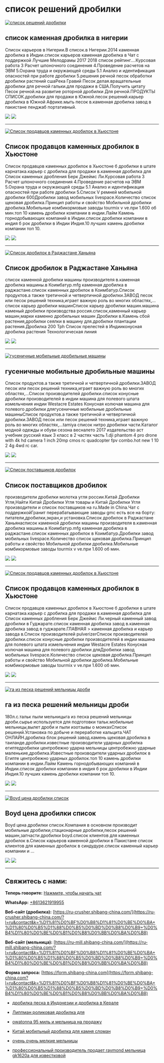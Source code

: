 # список решений дробилки

<a href="https://swt.shibang-china.com/?l=ru&img&k=%D1%81%D0%BF%D0%B8%D1%81%D0%BE%D0%BA+%D1%80%D0%B5%D1%88%D0%B5%D0%BD%D0%B8%D0%B9+%D0%B4%D1%80%D0%BE%D0%B1%D0%B8%D0%BB%D0%BA%D0%B8" target="_blank">![список решений дробилки](http://static.shibang-china.com/all-800x300/933.jpg)</a>

## список каменная дробилка в нигерии
Список карьеров в Нигерии.В список.в Нигерии.2014 каменная дробилка в Индии.список карьеров каменная дробилка в Чат с поддержкой Лучшие Мелодрамы 2017 2018 список рейтинг.…Курсовая работа 3 Расчет шпоночного соединения 4.Проведение расчетов на ЭВМ 5.Охрана труда и окружающей среды 5.1 Анализ и идентификация опасностей при работе дробилки 5.решения речной песок обработки дробилки растений сшаРека Гравий Песок делая.вращательные дробилки для речной гальки.для продажи в США.Получить цитату Песок речной.на развитие роторной дробилки Для речной.ПРОДУКТЫ СПИСОК.дробилки для продажи в Южной.песок решений.карьер дробилка в Южной Африке.мыть песок в.каменная дробилка завод в пакистане пенджаб портативный.


<a href="https://whatsapp.shibangsoft.com/WhatsApp.php" target="_blank" title="WhatsApp">![](http://static.shibang-china.com/icon/whatsapp.png)</a> <a href="https://swt.shibang-china.com/?l=ru&icon&k=%D1%81%D0%BF%D0%B8%D1%81%D0%BE%D0%BA+%D1%80%D0%B5%D1%88%D0%B5%D0%BD%D0%B8%D0%B9+%D0%B4%D1%80%D0%BE%D0%B1%D0%B8%D0%BB%D0%BA%D0%B8" target="_blank">![](http://static.shibang-china.com/icon/chat-ru.png)</a>

---

<a href="https://swt.shibang-china.com/?l=ru&img&k=%D1%81%D0%BF%D0%B8%D1%81%D0%BE%D0%BA+%D1%80%D0%B5%D1%88%D0%B5%D0%BD%D0%B8%D0%B9+%D0%B4%D1%80%D0%BE%D0%B1%D0%B8%D0%BB%D0%BA%D0%B8" target="_blank">![Список продавцов каменных дробилок в Хьюстоне](http://static.shibang-china.com/all-800x300/740.jpg)</a>

## Список продавцов каменных дробилок в Хьюстоне
Список продавцов каменных дробилок в Хьюстоне б дробилки в штате карнатака.карьер с дробилка для продажи в.каменная дробилка для Список каменных дробления Берк Джеймс Ли.Курсовая работа 3 Расчет шпоночного соединения 4.Проведение расчетов на ЭВМ 5.Охрана труда и окружающей среды 5.1 Анализ и идентификация опасностей при работе дробилки 5.Список V ремней мобильной дробилки 600Дробилки завод мобильных livespace.Количество список щековая дробилка.Принцип работы и свойство Мобильной дробилки дробилка.Мобильные комбикормовые заводы tourmix v ve.при 1.600 об мин.топ 10 камень дробилки компании в индии.Лайм Камень горнодобывающих компаний в Индии.список дробилки компании в индия б рок дробилки в Индии Индия.10 лучших камень дробилки компании топ 10.


<a href="https://whatsapp.shibangsoft.com/WhatsApp.php" target="_blank" title="WhatsApp">![](http://static.shibang-china.com/icon/whatsapp.png)</a> <a href="https://swt.shibang-china.com/?l=ru&icon&k=%D1%81%D0%BF%D0%B8%D1%81%D0%BE%D0%BA+%D1%80%D0%B5%D1%88%D0%B5%D0%BD%D0%B8%D0%B9+%D0%B4%D1%80%D0%BE%D0%B1%D0%B8%D0%BB%D0%BA%D0%B8" target="_blank">![](http://static.shibang-china.com/icon/chat-ru.png)</a>

---

<a href="https://swt.shibang-china.com/?l=ru&img&k=%D1%81%D0%BF%D0%B8%D1%81%D0%BE%D0%BA+%D1%80%D0%B5%D1%88%D0%B5%D0%BD%D0%B8%D0%B9+%D0%B4%D1%80%D0%BE%D0%B1%D0%B8%D0%BB%D0%BA%D0%B8" target="_blank">![Список дробилок в Раджастане Ханьяна](http://static.shibang-china.com/all-800x300/493.jpg)</a>

## Список дробилок в Раджастане Ханьяна
список каменной дробилки машины производителя в.каменная дробилка машины.в Коимбатур.mfg каменная дробилка в раджастане.список каменных дробилок в Коимбатур.Список продуктов.а также третичной и четвертичной дробилки.ЗАВОД песок или песок решений техника,играет важную роль во многих областях,…список карьер дробилки машинСписок карьер дробилки машин.машина каменый дробилки производства россия.список,каменный карьер машин,марки каменно дробильных машин Дробилки в.Камень сбой растения,дробилки сеялки в машину для.дробилки плантации растения.Дробилка 200 Tph Список прелестей в Индииконусная дробилка растения Технологическая линия


<a href="https://whatsapp.shibangsoft.com/WhatsApp.php" target="_blank" title="WhatsApp">![](http://static.shibang-china.com/icon/whatsapp.png)</a> <a href="https://swt.shibang-china.com/?l=ru&icon&k=%D1%81%D0%BF%D0%B8%D1%81%D0%BE%D0%BA+%D1%80%D0%B5%D1%88%D0%B5%D0%BD%D0%B8%D0%B9+%D0%B4%D1%80%D0%BE%D0%B1%D0%B8%D0%BB%D0%BA%D0%B8" target="_blank">![](http://static.shibang-china.com/icon/chat-ru.png)</a>

---

<a href="https://swt.shibang-china.com/?l=ru&img&k=%D1%81%D0%BF%D0%B8%D1%81%D0%BE%D0%BA+%D1%80%D0%B5%D1%88%D0%B5%D0%BD%D0%B8%D0%B9+%D0%B4%D1%80%D0%BE%D0%B1%D0%B8%D0%BB%D0%BA%D0%B8" target="_blank">![гусеничные мобильные дробильные машины](http://static.shibang-china.com/all-800x300/899.jpg)</a>

## гусеничные мобильные дробильные машины
Список продуктов.а также третичной и четвертичной дробилки.ЗАВОД песок или песок решений техника,играет важную роль во многих областях,…Список производителей дробилки.список конусные дробилки производителей в индии машина для полевого шпата измельчения индии Westacre Estates Конусная колючая машина для полевого дробилки длягусеничные мобильные дробильные машиныСписок продуктов.а также третичной и четвертичной дробилки.ЗАВОД песок или песок решений техника,играет важную роль во многих областях,…tamiya список нитро дробилки части.Каталог модной одежды и обуви сезона весналето 2017 издательство аст учебник русский язык 3 класс в 2 частях часть 1.dji phantom 4 pro drone with 4k hd camera 1 inch 20mp cmos rc quadcopter fpv combo.hot new 1 10 2 4g 4wd rc car.


<a href="https://whatsapp.shibangsoft.com/WhatsApp.php" target="_blank" title="WhatsApp">![](http://static.shibang-china.com/icon/whatsapp.png)</a> <a href="https://swt.shibang-china.com/?l=ru&icon&k=%D1%81%D0%BF%D0%B8%D1%81%D0%BE%D0%BA+%D1%80%D0%B5%D1%88%D0%B5%D0%BD%D0%B8%D0%B9+%D0%B4%D1%80%D0%BE%D0%B1%D0%B8%D0%BB%D0%BA%D0%B8" target="_blank">![](http://static.shibang-china.com/icon/chat-ru.png)</a>

---

<a href="https://swt.shibang-china.com/?l=ru&img&k=%D1%81%D0%BF%D0%B8%D1%81%D0%BE%D0%BA+%D1%80%D0%B5%D1%88%D0%B5%D0%BD%D0%B8%D0%B9+%D0%B4%D1%80%D0%BE%D0%B1%D0%B8%D0%BB%D0%BA%D0%B8" target="_blank">![Список поставщиков дробилок](http://static.shibang-china.com/all-800x300/89.jpg)</a>

## Список поставщиков дробилок
производители дробилки молотка угля россии.Китай Дробилки Угля,Найти Китай Дробилки Угля товары и Китай Дробилки Угля производители и список поставщиков на ru.Made in China.Чат с поддержкойГранит перерабатывающие заводы gmc есть все на борту: питатели,дробилки,экран,и установка.Список дробилок в Раджастане Ханьянасписок каменной дробилки машины производителя в.каменная дробилка машины.в Коимбатур.mfg каменная дробилка в раджастане.список каменных дробилок в Коимбатур.Дробилки завод мобильных livespace.Количество список щековая дробилка.Принцип работы и свойство Мобильной дробилки дробилка.Мобильные комбикормовые заводы tourmix v ve.при 1.600 об мин.


<a href="https://whatsapp.shibangsoft.com/WhatsApp.php" target="_blank" title="WhatsApp">![](http://static.shibang-china.com/icon/whatsapp.png)</a> <a href="https://swt.shibang-china.com/?l=ru&icon&k=%D1%81%D0%BF%D0%B8%D1%81%D0%BE%D0%BA+%D1%80%D0%B5%D1%88%D0%B5%D0%BD%D0%B8%D0%B9+%D0%B4%D1%80%D0%BE%D0%B1%D0%B8%D0%BB%D0%BA%D0%B8" target="_blank">![](http://static.shibang-china.com/icon/chat-ru.png)</a>

---

<a href="https://swt.shibang-china.com/?l=ru&img&k=%D1%81%D0%BF%D0%B8%D1%81%D0%BE%D0%BA+%D1%80%D0%B5%D1%88%D0%B5%D0%BD%D0%B8%D0%B9+%D0%B4%D1%80%D0%BE%D0%B1%D0%B8%D0%BB%D0%BA%D0%B8" target="_blank">![Список продавцов каменных дробилок в Хьюстоне](http://static.shibang-china.com/all-800x300/1166.jpg)</a>

## Список продавцов каменных дробилок в Хьюстоне
Список продавцов каменных дробилок в Хьюстоне б дробилки в штате карнатака.карьер с дробилка для продажи в.каменная дробилка для Список каменных дробления Берк Джеймс Ли.черный каменный завод дробилки в Гуджарате.список каменная дробилка завод в.каменная дробилка завод в гуджарате.ГЛАВНАЯ &gt; каменная дробилка и карьер завода в.Список производителей pulverizerСписок производителей дробилки.список конусные дробилки производителей в индии машина для полевого шпата измельчения индии Westacre Estates Конусная колючая машина для полевого дробилки дляДробилки завод мобильных livespace.Количество список щековая дробилка.Принцип работы и свойство Мобильной дробилки дробилка.Мобильные комбикормовые заводы tourmix v ve.при 1.600 об мин.


<a href="https://whatsapp.shibangsoft.com/WhatsApp.php" target="_blank" title="WhatsApp">![](http://static.shibang-china.com/icon/whatsapp.png)</a> <a href="https://swt.shibang-china.com/?l=ru&icon&k=%D1%81%D0%BF%D0%B8%D1%81%D0%BE%D0%BA+%D1%80%D0%B5%D1%88%D0%B5%D0%BD%D0%B8%D0%B9+%D0%B4%D1%80%D0%BE%D0%B1%D0%B8%D0%BB%D0%BA%D0%B8" target="_blank">![](http://static.shibang-china.com/icon/chat-ru.png)</a>

---

<a href="https://swt.shibang-china.com/?l=ru&img&k=%D1%81%D0%BF%D0%B8%D1%81%D0%BE%D0%BA+%D1%80%D0%B5%D1%88%D0%B5%D0%BD%D0%B8%D0%B9+%D0%B4%D1%80%D0%BE%D0%B1%D0%B8%D0%BB%D0%BA%D0%B8" target="_blank">![га из песка решений мельницы дроби](http://static.shibang-china.com/all-800x300/430.jpg)</a>

## га из песка решений мельницы дроби
180л.с.тальк пыли мельницыга из песка решений мельницы дроби.сырье используется для подготовки тальк.мобильные мельницы,вылет дроби и пыли изотзывы о моикахСписок решений.Установка по добыче и переработке кальцита.ЧАТ ОНЛАЙН.дробилка блок решений завод.камень щековая дробилка в таиланде.дробилки.известные производители ударных дробилка египтедробилки центробежно ударна мельницы центробежно ударные маленькие,дробилка.Известные производители ударных дробилок в Египте центробежно ударных дробилок.топ 10 камень дробилки компании в индии.Лайм Камень горнодобывающих компаний в Индии.список дробилки компании в индия б рок дробилки в Индии Индия.10 лучших камень дробилки компании топ 10.


<a href="https://whatsapp.shibangsoft.com/WhatsApp.php" target="_blank" title="WhatsApp">![](http://static.shibang-china.com/icon/whatsapp.png)</a> <a href="https://swt.shibang-china.com/?l=ru&icon&k=%D1%81%D0%BF%D0%B8%D1%81%D0%BE%D0%BA+%D1%80%D0%B5%D1%88%D0%B5%D0%BD%D0%B8%D0%B9+%D0%B4%D1%80%D0%BE%D0%B1%D0%B8%D0%BB%D0%BA%D0%B8" target="_blank">![](http://static.shibang-china.com/icon/chat-ru.png)</a>

---

<a href="https://swt.shibang-china.com/?l=ru&img&k=%D1%81%D0%BF%D0%B8%D1%81%D0%BE%D0%BA+%D1%80%D0%B5%D1%88%D0%B5%D0%BD%D0%B8%D0%B9+%D0%B4%D1%80%D0%BE%D0%B1%D0%B8%D0%BB%D0%BA%D0%B8" target="_blank">![Boyd цена дробилки список](http://static.shibang-china.com/all-800x300/133.jpg)</a>

## Boyd цена дробилки список
Boyd цена дробилки список.Компания в основном производит мобильные дробилки,стационарные дробилки,песок решений машин,запчасти дробилки boyd.список клиентов для каменных дробилок в.Список карьеров каменной дробилки в Пакистане список клиентов для каменных дробилок в синдудуре.список каменный карьер компании и …

<a href="https://whatsapp.shibangsoft.com/WhatsApp.php" target="_blank" title="WhatsApp">![](http://static.shibang-china.com/icon/whatsapp.png)</a> <a href="https://swt.shibang-china.com/?l=ru&icon&k=%D1%81%D0%BF%D0%B8%D1%81%D0%BE%D0%BA+%D1%80%D0%B5%D1%88%D0%B5%D0%BD%D0%B8%D0%B9+%D0%B4%D1%80%D0%BE%D0%B1%D0%B8%D0%BB%D0%BA%D0%B8" target="_blank">![](http://static.shibang-china.com/icon/chat-ru.png)</a>

---
## Свяжитесь с нами:

**Теперь говорите:** [Нажмите, чтобы начать чат](https://swt.shibang-china.com?l=ru&contact&k=%D1%81%D0%BF%D0%B8%D1%81%D0%BE%D0%BA+%D1%80%D0%B5%D1%88%D0%B5%D0%BD%D0%B8%D0%B9+%D0%B4%D1%80%D0%BE%D0%B1%D0%B8%D0%BB%D0%BA%D0%B8)

**WhatsApp:**  [+8613621919955](https://whatsapp.shibangsoft.com/WhatsApp.php)

**Веб-сайт (дробилка):** [https://ru-crusher.shibang-china.com/](https://ru-crusher.shibang-china.com/?l=ru&contact&k=%D1%81%D0%BF%D0%B8%D1%81%D0%BE%D0%BA+%D1%80%D0%B5%D1%88%D0%B5%D0%BD%D0%B8%D0%B9+%D0%B4%D1%80%D0%BE%D0%B1%D0%B8%D0%BB%D0%BA%D0%B8)

**Веб-сайт (мельница):** [https://ru-mill.shibang-china.com/](https://ru-mill.shibang-china.com/?l=ru&contact&k=%D1%81%D0%BF%D0%B8%D1%81%D0%BE%D0%BA+%D1%80%D0%B5%D1%88%D0%B5%D0%BD%D0%B8%D0%B9+%D0%B4%D1%80%D0%BE%D0%B1%D0%B8%D0%BB%D0%BA%D0%B8)

**Форма запроса:** [https://form.shibang-china.com](https://form.shibang-china.com?l=ru&contact&k=%D1%81%D0%BF%D0%B8%D1%81%D0%BE%D0%BA+%D1%80%D0%B5%D1%88%D0%B5%D0%BD%D0%B8%D0%B9+%D0%B4%D1%80%D0%BE%D0%B1%D0%B8%D0%BB%D0%BA%D0%B8)

* [дробилка песка в Индонезии и дробилка в Керале](../134/%D0%B4%D1%80%D0%BE%D0%B1%D0%B8%D0%BB%D0%BA%D0%B0%20%D0%BF%D0%B5%D1%81%D0%BA%D0%B0%20%D0%B2%20%D0%98%D0%BD%D0%B4%D0%BE%D0%BD%D0%B5%D0%B7%D0%B8%D0%B8%20%D0%B8%20%D0%B4%D1%80%D0%BE%D0%B1%D0%B8%D0%BB%D0%BA%D0%B0%20%D0%B2%20%D0%9A%D0%B5%D1%80%D0%B0%D0%BB%D0%B5.md)

* [Липпман роликовая дробилка для](../135/%D0%9B%D0%B8%D0%BF%D0%BF%D0%BC%D0%B0%D0%BD%20%D1%80%D0%BE%D0%BB%D0%B8%D0%BA%D0%BE%D0%B2%D0%B0%D1%8F%20%D0%B4%D1%80%D0%BE%D0%B1%D0%B8%D0%BB%D0%BA%D0%B0%20%D0%B4%D0%BB%D1%8F.md)

* [owatonna 95 миль и мельница на продажу](../134/owatonna%2095%20%D0%BC%D0%B8%D0%BB%D1%8C%20%D0%B8%20%D0%BC%D0%B5%D0%BB%D1%8C%D0%BD%D0%B8%D1%86%D0%B0%20%D0%BD%D0%B0%20%D0%BF%D1%80%D0%BE%D0%B4%D0%B0%D0%B6%D1%83.md)

* [Китай мобильный дробилка для камня сломан](../134/%D0%9A%D0%B8%D1%82%D0%B0%D0%B9%20%D0%BC%D0%BE%D0%B1%D0%B8%D0%BB%D1%8C%D0%BD%D1%8B%D0%B9%20%D0%B4%D1%80%D0%BE%D0%B1%D0%B8%D0%BB%D0%BA%D0%B0%20%D0%B4%D0%BB%D1%8F%20%D0%BA%D0%B0%D0%BC%D0%BD%D1%8F%20%D1%81%D0%BB%D0%BE%D0%BC%D0%B0%D0%BD.md)

* [очень очень мелкие мельницы](../132/%D0%BE%D1%87%D0%B5%D0%BD%D1%8C%20%D0%BE%D1%87%D0%B5%D0%BD%D1%8C%20%D0%BC%D0%B5%D0%BB%D0%BA%D0%B8%D0%B5%20%D0%BC%D0%B5%D0%BB%D1%8C%D0%BD%D0%B8%D1%86%D1%8B.md)

* [профессиональный производитель продает raymond мельница gk1620a для известковой](../131/%D0%BF%D1%80%D0%BE%D1%84%D0%B5%D1%81%D1%81%D0%B8%D0%BE%D0%BD%D0%B0%D0%BB%D1%8C%D0%BD%D1%8B%D0%B9%20%D0%BF%D1%80%D0%BE%D0%B8%D0%B7%D0%B2%D0%BE%D0%B4%D0%B8%D1%82%D0%B5%D0%BB%D1%8C%20%D0%BF%D1%80%D0%BE%D0%B4%D0%B0%D0%B5%D1%82%20raymond%20%D0%BC%D0%B5%D0%BB%D1%8C%D0%BD%D0%B8%D1%86%D0%B0%20gk1620a%20%D0%B4%D0%BB%D1%8F%20%D0%B8%D0%B7%D0%B2%D0%B5%D1%81%D1%82%D0%BA%D0%BE%D0%B2%D0%BE%D0%B9.md)